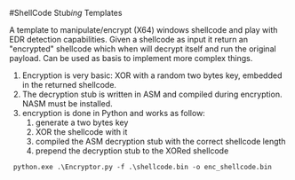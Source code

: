 #ShellCode Stub*ing* Templates

A template to manipulate/encrypt (X64) windows shellcode and play with EDR detection capabilities. Given a shellcode as input it return an "encrypted" shellcode which when will decrypt itself and run the original payload. Can be used as basis to implement more complex things.

1. Encryption is very basic: XOR with a random two bytes key, embedded in the returned shellcode.
2. The decryption stub is written in ASM and compiled during encryption. NASM must be installed.
3. encryption is done in Python and works as follow:
   1. generate a two bytes key
   2. XOR the shellcode with it
   3. compiled the ASM decryption stub with the correct shellcode length
   4. prepend the decryption stub to the XORed shellcode

` python.exe .\Encryptor.py -f .\shellcode.bin -o enc_shellcode.bin`

